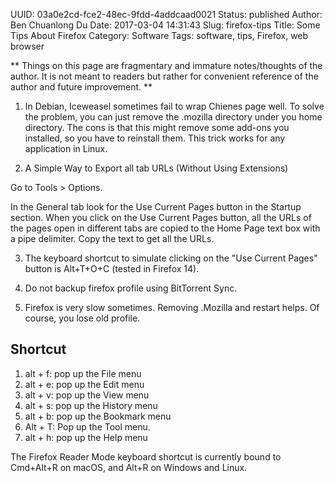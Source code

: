 UUID: 03a0e2cd-fce2-48ec-9fdd-4addcaad0021
Status: published
Author: Ben Chuanlong Du
Date: 2017-03-04 14:31:43
Slug: firefox-tips
Title: Some Tips About Firefox
Category: Software
Tags: software, tips, Firefox, web browser

**
Things on this page are fragmentary and immature notes/thoughts of the author. 
It is not meant to readers but rather for convenient reference of the author and future improvement.
**
 
1. In Debian, Iceweasel sometimes fail to wrap Chienes page well.
To solve the problem, you can just remove the .mozilla directory under you home directory. 
The cons is that this might remove some add-ons you installed, 
so you have to reinstall them.
This trick works for any application in Linux.

2. A Simple Way to Export all tab URLs (Without Using Extensions)

Go to Tools > Options.

In the General tab look for the Use Current Pages button in the Startup section. 
When you click on the Use Current Pages button, 
all the URLs of the pages open in different tabs 
are copied to the Home Page text box with a pipe delimiter. 
Copy the text to get all the URLs.

3. The keyboard shortcut to simulate clicking on the "Use Current Pages" button 
is Alt+T+O+C (tested in Firefox 14).

3. Do not backup firefox profile using BitTorrent Sync.

4. Firefox is very slow sometimes. Removing .Mozilla and restart helps.
Of course, you lose old profile.

## Shortcut 

1. alt + f: pop up the File menu
2. alt + e: pop up the Edit menu
3. alt + v: pop up the View menu
4. alt + s: pop up the History menu
5. alt + b: pop up the Bookmark menu
6. Alt + T: Pop up the Tool menu.
7. alt + h: pop up the Help menu

The Firefox Reader Mode keyboard shortcut is currently bound to Cmd+Alt+R on macOS, and Alt+R on Windows and Linux.
